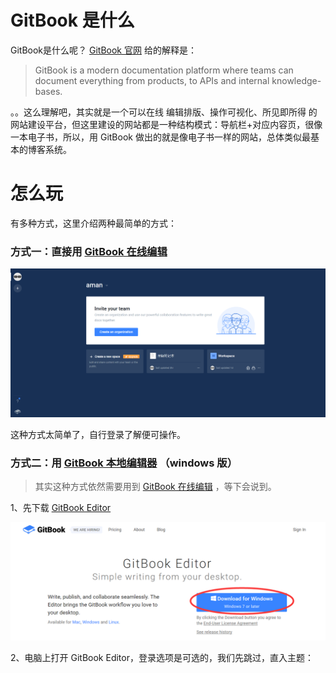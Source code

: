 # GitBook 是什么

GitBook是什么呢？ [GitBook 官网](https://www.gitbook.com) 给的解释是：

> GitBook is a modern documentation platform where teams can document everything from products, to APIs and internal knowledge-bases.

。。这么理解吧，其实就是一个可以在线 编辑排版、操作可视化、所见即所得 的网站建设平台，但这里建设的网站都是一种结构模式：导航栏+对应内容页，很像一本电子书，所以，用 GitBook 做出的就是像电子书一样的网站，总体类似最基本的博客系统。

# 怎么玩

有多种方式，这里介绍两种最简单的方式：

### 方式一：直接用 [GitBook 在线编辑](https://app.gitbook.com)

![](/assets/import.png)

这种方式太简单了，自行登录了解便可操作。



### 方式二：用 [GitBook 本地编辑器](https://legacy.gitbook.com/editor) （windows 版）

> 其实这种方式依然需要用到 [GitBook 在线编辑](https://app.gitbook.com) ，等下会说到。

1、先下载 [GitBook Editor](https://legacy.gitbook.com/editor) 

![](/assets/import2.png)

2、电脑上打开 GitBook Editor，登录选项是可选的，我们先跳过，直入主题：



